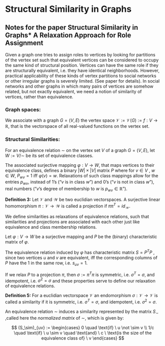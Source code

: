 # Structural Similarity in Graphs
## Notes for the paper Structural Similarity in Graphs* A Relaxation Approach for Role Assignment
Given a graph one tries to assign roles to vertices by looking for partitions of the vertex set such that equivalent vertices can be considered to occupy the same kind of structural position.
Vertices can have the same role if they are structurally equivalent, i.e. they have identical neighborhoods.
However, practical applicability of these kinds of vertex partitions to social networks or other irregular graphs is severely limited. (See paper for details).
In social networks and other graphs in which many pairs of vertices are
somehow related, but not exactly equivalent, we need a notion of similarity of
vertices, rather than equivalence.

### Graph spaces:
We associate with a graph $G = (V,E)$ the vertex space $\mathcal{V} := \mathcal{V}(G) :=
{f : V \rightarrow \mathbb{R} }$, that is the vectorspace of all real-valued functions on the vertex
set.


### Structural Similarities:
For an equivalence relation $\sim$ on the vertex set $V$ of a graph $G = (V,E)$, let $W := V / \sim$ be its set of equivalence classes.

The associated surjective mapping $φ : V \rightarrow W$, that maps vertices to their equivalence class, defines a binary $|W| \times |V|$ matrix $P$ where for $v \in V$ , $w \in W$, $P_{wv} = 1$ iff $φ(v) = w$.
Relaxations of such class mappings allow for the entries $p_{wv}$, instead of $1$’s
(“$v$ is in class $w$”) and $0$’s (“$v$ is not in class $w$”), real numbers (“$v$’s degree of
membership to $w$ is $p_{wv} \in \mathbb{R}$”).

**Definition 3:** Let $\mathcal{V}$ and $\mathcal{W}$ be two euclidian vectorspaces. A surjective linear homomorphism $\pi: \mathcal{V} \rightarrow \mathcal{W}$ is called a projection if $\pi \pi^T = id_\mathcal{W}$.

We define similarities as relaxations of equivalence relations, such that similarities and projections are associated with each other just like equivalence and class membership relations.

Let $φ : V \rightarrow W$ be a surjective mapping and $P$ be the (binary) characteristic matrix of $φ$.

The equivalence relation induced by $φ$ has characteristic matrix $S = P^T P$ , since two vertices $u$ and $v$ are equivalent, iff the corresponding columns of $P$ have the $1$ in the same row, i.e. $s_{uv} = 1$.

If we relax $P$ to a projection $\pi$, then $\sigma := π^T π$ is symmetric, i.e. $\sigma^T = \sigma$, and
idempotent, i.e. $\sigma^2 = \sigma$ and these properties serve to define our relaxation of equivalence relations.

**Definition 5:** For a euclidian vectorspace $\mathcal{V}$ an endomorphism $\sigma : \mathcal{V} \rightarrow \mathcal{V}$ is called a similarity if it is symmetric, i.e. $\sigma^T = \sigma$, and idempotent, i.e. $\sigma^2 = \sigma$.

An equivalence relation $\sim$ induces a similarity represented by the matrix $S_\sim$ ,called here the *normalized matrix* of $\sim$, which is given by:

$$
    (S_\sim)_{uv} := 
    \begin{cases}
        0 \quad \text{if} \ u \not \sim v \\
        1/c \quad \text{if} \ u \sim v \quad \text{and} \ c \  \text{is the size of the equivalence class of} \ v
    \end{cases}
$$